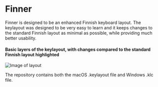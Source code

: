 # Finner
Finner is designed to be an enhanced Finnish keyboard layout. The keylayout was designed to be very easy to learn and it keeps changes to the standard Finnish layout as minimal as possible, while providing much better usability.

#### Basic layers of the keylayout, with changes compared to the standard Finnish layout highlighted
![Image of layout](https://raw.githubusercontent.com/ruohola/finner/master/finner.png)

The repository contains both the macOS .keylayout file and Windows .klc file.
